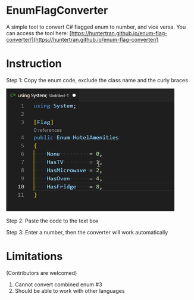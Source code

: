 # EnumFlagConverter

A simple tool to convert C# flagged enum to number, and vice versa. You can access the tool here: [https://huntertran.github.io/enum-flag-converter/](https://huntertran.github.io/enum-flag-converter/)

# Instruction

Step 1: Copy the enum code, exclude the class name and the curly braces

![copy enum](/docs/assets/instruction.gif)

Step 2: Paste the code to the text box

Step 3: Enter a number, then the converter will work automatically

# Limitations

(Contributors are welcomed)

1. Cannot convert combined enum #3
2. Should be able to work with other languages